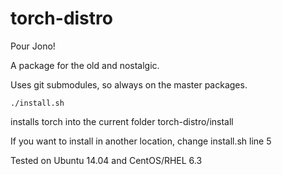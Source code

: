 torch-distro
============

Pour Jono!

A package for the old and nostalgic.

Uses git submodules, so always on the master packages.

```
./install.sh
```
installs torch into the current folder torch-distro/install

If you want to install in another location, change install.sh line 5 

Tested on Ubuntu 14.04 and CentOS/RHEL 6.3

